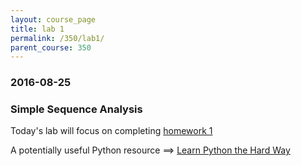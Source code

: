 ```yaml
---
layout: course_page
title: lab 1
permalink: /350/lab1/
parent_course: 350
---
```


### 2016-08-25

### Simple Sequence Analysis
Today's lab will focus on completing [homework 1](/350/hw1)

A potentially useful Python resource ==> [Learn Python the Hard Way](https://learnpythonthehardway.org/book/)

